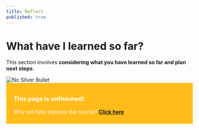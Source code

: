 ```yaml
---
title: Reflect
published: true
---
```


# What have I learned so far?

This section involves **considering what you have learned so far and plan next steps**.

<img src="{{ site.baseurl }}/img/visual-thinkery/silver-bullet.png" alt="No Silver Bullet">

<div style="background:#FFBC1A; padding:10px; padding-left:20px; color:white;">
<h3>This page is unfinished!</h3>
<p>Why not help improve the course? <strong><a href="https://github.com/thinkoutloudclub/badge-course/wiki/Help-improve-the-Open-Badges-101-course">Click here</a></strong></p>
</div>

